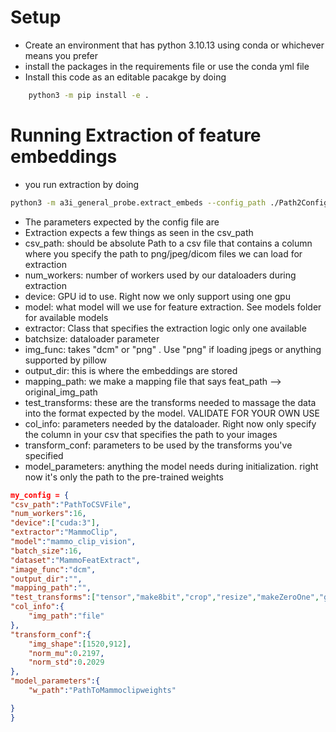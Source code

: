 
# Setup 
- Create an environment  that has python 3.10.13  using conda or whichever means you prefer 
- install the packages in the requirements file or use the conda yml file 
- Install this code as an editable pacakge by doing 
```bash 
    python3 -m pip install -e .
``` 

# Running Extraction of feature embeddings  
- you run extraction by doing 
```bash 
python3 -m a3i_general_probe.extract_embeds --config_path ./Path2Config.json
```
- The parameters expected by the config file are
- Extraction expects a few things  as seen in the csv_path
- csv_path: should be absolute Path to a csv file that contains a column where you specify the path to png/jpeg/dicom files we can load for extraction 
- num_workers: number of workers used by our dataloaders during extraction 
- device: GPU id to use. Right now we only support using one gpu 
- model: what model will we use for feature extraction. See models folder for available models
- extractor:  Class that specifies the extraction logic only one available 
- batchsize: dataloader parameter 
- img_func: takes "dcm" or "png" . Use "png" if loading jpegs or anything supported by pillow 
- output_dir: this is where the embeddings are stored 
- mapping_path: we make a mapping file that says  feat_path --> original_img_path 
- test_transforms: these are the transforms needed to massage the data into the format expected by the model. VALIDATE FOR YOUR OWN USE 
- col_info: parameters needed by the dataloader. Right now only  specify the column  in your csv that specifies the path to your images 
- transform_conf: parameters to be used by the transforms you've specified 
- model_parameters: anything the model needs during initialization. right now it's only the path to the pre-trained weights 
```json 
my_config = {
"csv_path":"PathToCSVFile",
"num_workers":16,
"device":["cuda:3"],
"extractor":"MammoClip",
"model":"mammo_clip_vision",
"batch_size":16,
"dataset":"MammoFeatExtract",
"image_func":"dcm",
"output_dir":"",
"mapping_path":"",
"test_transforms":["tensor","make8bit","crop","resize","makeZeroOne","grey2rgb","norm"],
"col_info":{
	"img_path":"file"
},
"transform_conf":{
	"img_shape":[1520,912],
	"norm_mu":0.2197,
	"norm_std":0.2029
},
"model_parameters":{
	"w_path":"PathToMammoclipweights"

}
}
``` 





